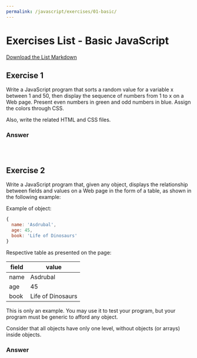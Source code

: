 ```yaml
---
permalink: /javascript/exercises/01-basic/
---
```


# Exercises List - Basic JavaScript

[Download the List Markdown](https://raw.githubusercontent.com/santanche/web2learn/master/_pages/javascript/exercises/01-basic.md)

## Exercise 1

Write a JavaScript program that sorts a random value for a variable x between 1 and 50, then display the sequence of numbers from 1 to x on a Web page. Present even numbers in green and odd numbers in blue. Assign the colors through CSS.

Also, write the related HTML and CSS files.

### Answer

~~~html

~~~

~~~css

~~~

~~~javascript

~~~

## Exercise 2

Write a JavaScript program that, given any object, displays the relationship between fields and values on a Web page in the form of a table, as shown in the following example:

Example of object:

~~~javascript
{
  name: 'Asdrubal',
  age: 45,
  book: 'Life of Dinosaurs'
}
~~~

Respective table as presented on the page:

| field | value             |
|-------|-------------------|
| name  | Asdrubal          |
| age   | 45                |
| book  | Life of Dinosaurs |

This is only an example. You may use it to test your program, but your program must be generic to afford any object.

Consider that all objects have only one level, without objects (or arrays) inside objects.

### Answer

~~~html

~~~

~~~css

~~~

~~~javascript

~~~
